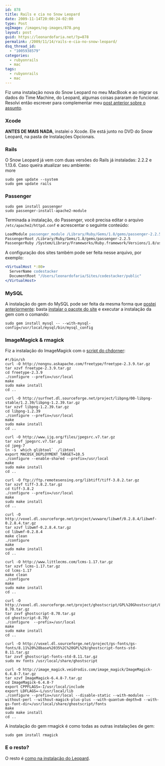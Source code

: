 ```yaml
---
id: 878
title: Rails e cia no Snow Leopard
date: 2009-11-14T20:00:24-02:00
type: Post
ogImage: /images/og-images/878.png
layout: post
guid: https://leonardofaria.net/?p=878
permalink: /2009/11/14/rails-e-cia-no-snow-leopard/
dsq_thread_id:
  - "1005938579"
categories:
  - rubyonrails
  - mac
tags:
  - rubyonrails
  - mac
---
```

Fiz uma instalação nova do Snow Leopard no meu MacBook e ao migrar os dados do Time Machine, do Leopard, algumas coisas pararam de funcionar. Resolvi então escrever para complementar meu [post anterior sobre o assunto](https://leonardofaria.net/2008/05/24/rails-git-mysql-e-mod_rails-no-leopard/).

### Xcode

**ANTES DE MAIS NADA**, instalei o Xcode. Ele está junto no DVD do Snow Leopard, na pasta de Instalações Opcionais.

### Rails

O Snow Leopard já vem com duas versões do Rails já instaladas: 2.2.2 e 1.13.6. Caso queira atualizar seu ambiente:  
<span className="hidden">more</span>

```shell
sudo gem update --system
sudo gem update rails
```

### Passenger

```shell
sudo gem install passenger
sudo passenger-install-apache2-module
```

Terminada a instalação, do Passenger, você precisa editar o arquivo `/etc/apache2/httpd.conf` e acrescentar o seguinte conteúdo:

```apache
LoadModule passenger_module /Library/Ruby/Gems/1.8/gems/passenger-2.2.5/ext/apache2/mod_passenger.so
PassengerRoot /Library/Ruby/Gems/1.8/gems/passenger-2.2.5
PassengerRuby /System/Library/Frameworks/Ruby.framework/Versions/1.8/usr/bin/ruby
```

A configuração dos sites também pode ser feita nesse arquivo, por exemplo:

```apache
<VirtualHost *:80>
  ServerName codestacker
  DocumentRoot "/Users/leonardofaria/Sites/codestacker/public"
</VirtualHost>
```

### MySQL

A instalação do gem do MySQL pode ser feita da mesma forma que [postei anteriormente](https://leonardofaria.net/2008/08/02/mudancas-no-rails-22/): basta [instalar o pacote do site](http://dev.mysql.com/downloads/mysql/5.1.html#macosx-dmg) e executar a instalação da gem com o comando:

```shell
sudo gem install mysql -- --with-mysql-config=/usr/local/mysql/bin/mysql_config
```

### ImageMagick & rmagick

Fiz a instalação do ImageMagick com o [script do chdorner](http://github.com/chdorner/magick-installer/blob/master/magick-installer.sh):

```shell
#!/bin/sh
curl -O http://nongnu.askapache.com/freetype/freetype-2.3.9.tar.gz
tar xzvf freetype-2.3.9.tar.gz
cd freetype-2.3.9
./configure --prefix=/usr/local
make
sudo make install
cd ..

curl -O http://surfnet.dl.sourceforge.net/project/libpng/00-libpng-stable/1.2.39/libpng-1.2.39.tar.gz
tar xzvf libpng-1.2.39.tar.gz
cd libpng-1.2.39
./configure --prefix=/usr/local
make
sudo make install
cd ..

curl -O http://www.ijg.org/files/jpegsrc.v7.tar.gz
tar xzvf jpegsrc.v7.tar.gz
cd jpeg-7
ln -s `which glibtool` ./libtool
export MACOSX_DEPLOYMENT_TARGET=10.5
./configure --enable-shared --prefix=/usr/local
make
sudo make install
cd ..

curl -O ftp://ftp.remotesensing.org/libtiff/tiff-3.8.2.tar.gz
tar xzvf tiff-3.8.2.tar.gz
cd tiff-3.8.2
./configure --prefix=/usr/local
make
sudo make install
cd ..

curl -O http://voxel.dl.sourceforge.net/project/wvware/libwmf/0.2.8.4/libwmf-0.2.8.4.tar.gz
tar xzvf libwmf-0.2.8.4.tar.gz
cd libwmf-0.2.8.4
make clean
./configure
make
sudo make install
cd ..

curl -O http://www.littlecms.com/lcms-1.17.tar.gz
tar xzvf lcms-1.17.tar.gz
cd lcms-1.17
make clean
./configure
make
sudo make install
cd ..

curl -O http://voxel.dl.sourceforge.net/project/ghostscript/GPL%20Ghostscript/8.70/ghostscript-8.70.tar.gz
tar zxvf ghostscript-8.70.tar.gz
cd ghostscript-8.70/
./configure  --prefix=/usr/local
make
sudo make install
cd ..

curl -O http://voxel.dl.sourceforge.net/project/gs-fonts/gs-fonts/8.11%20%28base%2035%2C%20GPL%29/ghostscript-fonts-std-8.11.tar.gz
tar zxvf ghostscript-fonts-std-8.11.tar.gz
sudo mv fonts /usr/local/share/ghostscript

curl -O http://image_magick.veidrodis.com/image_magick/ImageMagick-6.4.8-7.tar.gz
tar xzvf ImageMagick-6.4.8-7.tar.gz
cd ImageMagick-6.4.8-7
export CPPFLAGS=-I/usr/local/include
export LDFLAGS=-L/usr/local/lib
./configure --prefix=/usr/local --disable-static --with-modules --without-perl --without-magick-plus-plus --with-quantum-depth=8 --with-gs-font-dir=/usr/local/share/ghostscript/fonts
make
sudo make install
cd ..
```

A instalação do gem rmagick é como todas as outras instalações de gem:

```shell
sudo gem install rmagick
```

### E o resto?

O resto é [como na instalação do Leopard](https://leonardofaria.net/2008/05/24/rails-git-mysql-e-mod_rails-no-leopard/).
